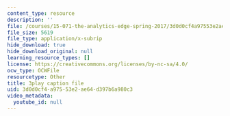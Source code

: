 ```yaml
---
content_type: resource
description: ''
file: /courses/15-071-the-analytics-edge-spring-2017/3d0d0cf4a97553e2ae64d397b6a980c3_6m39f8lDONs.vtt
file_size: 5619
file_type: application/x-subrip
hide_download: true
hide_download_original: null
learning_resource_types: []
license: https://creativecommons.org/licenses/by-nc-sa/4.0/
ocw_type: OCWFile
resourcetype: Other
title: 3play caption file
uid: 3d0d0cf4-a975-53e2-ae64-d397b6a980c3
video_metadata:
  youtube_id: null
---
```

